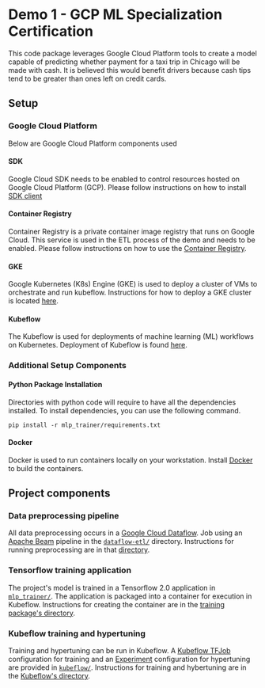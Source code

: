 # Demo 1 - GCP ML Specialization Certification

This code package leverages Google Cloud Platform tools to create a model capable of predicting whether payment for a taxi trip in Chicago  will be made with cash. It is believed this would benefit drivers because cash tips tend to be greater than ones left on credit cards.

## Setup
### Google Cloud Platform
Below are Google Cloud Platform components used

#### SDK
Google Cloud SDK needs to be enabled to control resources hosted on Google Cloud Platform (GCP). Please follow instructions on how to install [SDK client](https://cloud.google.com/sdk/docs/)

#### Container Registry
Container Registry is a private container image registry that runs on Google Cloud. This service is used in the ETL process of the demo and needs to be enabled. Please follow instructions on how to use the [Container Registry](https://cloud.google.com/container-registry/docs/quickstart). 

#### GKE
Google Kubernetes (K8s) Engine (GKE) is used to deploy a cluster of VMs to orchestrate and run kubeflow. Instructions for how to deploy a GKE cluster is located [here](https://www.kubeflow.org/docs/gke/customizing-gke/).

#### Kubeflow
The Kubeflow is used for deployments of machine learning (ML) workflows on Kubernetes. Deployment of Kubeflow is found [here](https://www.kubeflow.org/docs/gke/deploy/). 

### Additional Setup Components
#### Python Package Installation
Directories with python code will require to have all the dependencies installed. To install dependencies, you can use the following command. 
 
```
pip install -r mlp_trainer/requirements.txt
```

#### Docker
Docker is used to run containers locally on your workstation. Install [Docker](https://www.docker.com/get-started) to build the containers. 



## Project components

### Data preprocessing pipeline

All data preprocessing occurs in a [Google Cloud Dataflow](https://cloud.google.com/dataflow/docs/). Job using an [Apache Beam](https://beam.apache.org/) pipeline in the [`dataflow-etl/`](dataflow-etl/) directory. Instructions for running preprocessing are in that [directory](dataflow-etl/README.md).

### Tensorflow training application

The project's model is trained in a Tensorflow 2.0 application in [`mlp_trainer/`](mlp_trainer/). The application is packaged into a container for execution in Kubeflow. Instructions for creating the container are in the [training package's directory](mlp_trainer/README.md).

### Kubeflow training and hypertuning

Training and hypertuning can be run in Kubeflow. A [Kubeflow TFJob](https://www.kubeflow.org/docs/components/training/tftraining/) configuration for training and an [Experiment](https://www.kubeflow.org/docs/components/hyperparameter-tuning/hyperparameter/) configuration for hypertuning are provided in [`kubeflow/`](kubeflow/).
Instructions for training and hybertuning are in the [Kubeflow's directory](kubeflow/README.md).